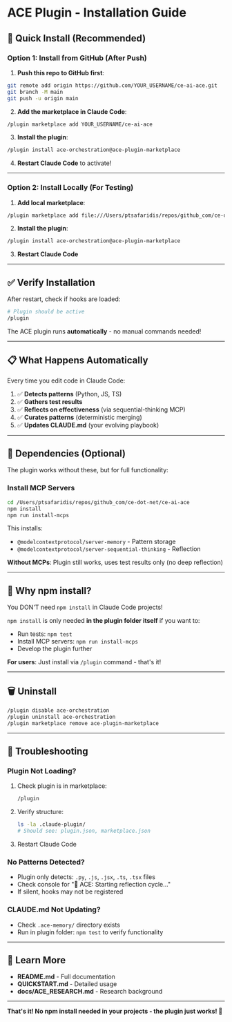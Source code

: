 # ACE Plugin - Installation Guide

## 🚀 Quick Install (Recommended)

### Option 1: Install from GitHub (After Push)

1. **Push this repo to GitHub first**:
```bash
git remote add origin https://github.com/YOUR_USERNAME/ce-ai-ace.git
git branch -M main
git push -u origin main
```

2. **Add the marketplace in Claude Code**:
```bash
/plugin marketplace add YOUR_USERNAME/ce-ai-ace
```

3. **Install the plugin**:
```bash
/plugin install ace-orchestration@ace-plugin-marketplace
```

4. **Restart Claude Code** to activate!

---

### Option 2: Install Locally (For Testing)

1. **Add local marketplace**:
```bash
/plugin marketplace add file:///Users/ptsafaridis/repos/github_com/ce-dot-net/ce-ai-ace
```

2. **Install the plugin**:
```bash
/plugin install ace-orchestration@ace-plugin-marketplace
```

3. **Restart Claude Code**

---

## ✅ Verify Installation

After restart, check if hooks are loaded:
```bash
# Plugin should be active
/plugin
```

The ACE plugin runs **automatically** - no manual commands needed!

---

## 📋 What Happens Automatically

Every time you edit code in Claude Code:

1. ✅ **Detects patterns** (Python, JS, TS)
2. ✅ **Gathers test results**
3. ✅ **Reflects on effectiveness** (via sequential-thinking MCP)
4. ✅ **Curates patterns** (deterministic merging)
5. ✅ **Updates CLAUDE.md** (your evolving playbook)

---

## 🔧 Dependencies (Optional)

The plugin works without these, but for full functionality:

### Install MCP Servers

```bash
cd /Users/ptsafaridis/repos/github_com/ce-dot-net/ce-ai-ace
npm install
npm run install-mcps
```

This installs:
- `@modelcontextprotocol/server-memory` - Pattern storage
- `@modelcontextprotocol/server-sequential-thinking` - Reflection

**Without MCPs**: Plugin still works, uses test results only (no deep reflection)

---

## 🎯 Why npm install?

You DON'T need `npm install` in Claude Code projects!

`npm install` is only needed **in the plugin folder itself** if you want to:
- Run tests: `npm test`
- Install MCP servers: `npm run install-mcps`
- Develop the plugin further

**For users**: Just install via `/plugin` command - that's it!

---

## 🗑️ Uninstall

```bash
/plugin disable ace-orchestration
/plugin uninstall ace-orchestration
/plugin marketplace remove ace-plugin-marketplace
```

---

## 🐛 Troubleshooting

### Plugin Not Loading?

1. Check plugin is in marketplace:
   ```bash
   /plugin
   ```

2. Verify structure:
   ```bash
   ls -la .claude-plugin/
   # Should see: plugin.json, marketplace.json
   ```

3. Restart Claude Code

### No Patterns Detected?

- Plugin only detects: `.py`, `.js`, `.jsx`, `.ts`, `.tsx` files
- Check console for "🔄 ACE: Starting reflection cycle..."
- If silent, hooks may not be registered

### CLAUDE.md Not Updating?

- Check `.ace-memory/` directory exists
- Run in plugin folder: `npm test` to verify functionality

---

## 📖 Learn More

- **README.md** - Full documentation
- **QUICKSTART.md** - Detailed usage
- **docs/ACE_RESEARCH.md** - Research background

---

**That's it! No npm install needed in your projects - the plugin just works! 🎉**
